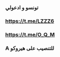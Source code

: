 ### تونسو و ادعولي
 ###  https://t.me/LZZZ6     
  
  ### https://t.me/O_Q_M

### A للتنصيب على هيروكو


